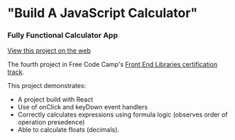 # "Build A JavaScript Calculator"
### Fully Functional Calculator App

[View this project on the web](https://dvislearning.github.io/react-javascript-calculator/)

The fourth project in Free Code Camp's [Front End Libraries certification track](https://learn.freecodecamp.org/front-end-libraries/front-end-libraries-projects/build-a-javascript-calculator/).

This project demonstrates:

- A project build with React
- Use of onClick and keyDown event handlers
- Correctly calculates expressions using formula logic (observes order of operation presedence)
- Able to calculate floats (decimals).
